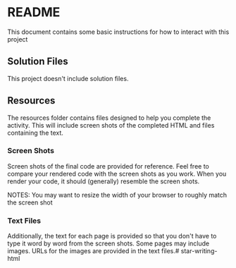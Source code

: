 # README

This document contains some basic instructions for how to interact with this project

## Solution Files
This project doesn't include solution files.

## Resources
The resources folder contains files designed to help you complete the activity. This will include screen shots of the completed HTML and files containing the text.

### Screen Shots
Screen shots of the final code are provided for reference. Feel free to compare your rendered code with the screen shots as you work. When you render your code, it should (generally) resemble the screen shots.

NOTES: You may want to resize the width of your browser to roughly match the screen shot

### Text Files
Additionally, the text for each page is provided so that you don't have to type it word by word from the screen shots. Some pages may include images. URLs for the images are provided in the text files.# star-writing-html
